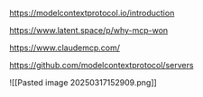 
https://modelcontextprotocol.io/introduction


https://www.latent.space/p/why-mcp-won


https://www.claudemcp.com/


https://github.com/modelcontextprotocol/servers


![[Pasted image 20250317152909.png]]